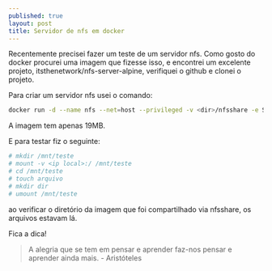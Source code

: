 ```yaml
---
published: true
layout: post
title: Servidor de nfs em docker
---
```

Recentemente precisei fazer um teste de um servidor nfs. Como gosto do docker procurei uma imagem que fizesse isso, e encontrei um excelente projeto, itsthenetwork/nfs-server-alpine, verifiquei o github e clonei o projeto.

Para criar um servidor nfs usei o comando:

```bash
docker run -d --name nfs --net=host --privileged -v <dir>/nfsshare -e SYNC=true -e SHARED_DIRECTORY=/nfsshare itsthenetwork/nfs-server-alpine 
```

A imagem tem apenas 19MB.

E para testar fiz o seguinte:
```bash
# mkdir /mnt/teste
# mount -v <ip local>:/ /mnt/teste
# cd /mnt/teste
# touch arquivo
# mkdir dir
# umount /mnt/teste
```

ao verificar o diretório da imagem que foi compartilhado via nfsshare, os arquivos estavam lá.

Fica a dica!

> A alegria que se tem em pensar e aprender faz-nos pensar e aprender ainda mais. - Aristóteles

